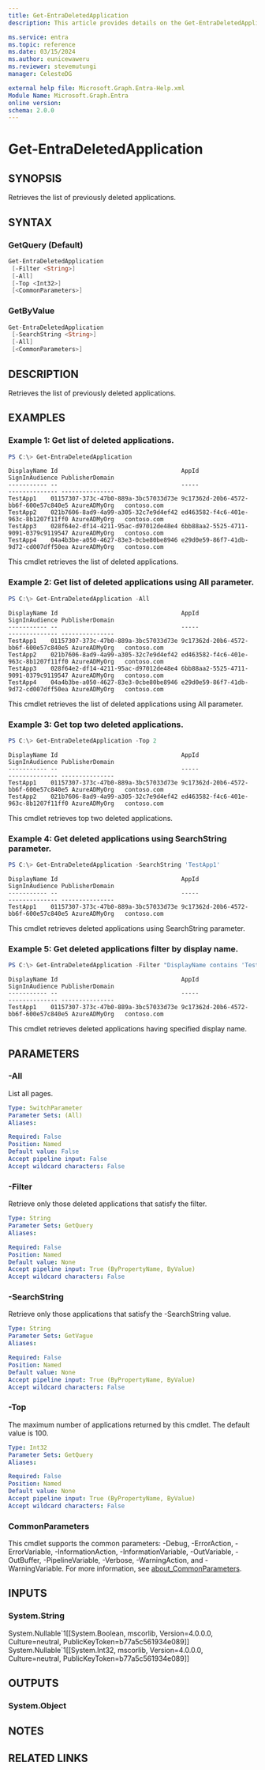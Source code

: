 ```yaml
---
title: Get-EntraDeletedApplication
description: This article provides details on the Get-EntraDeletedApplication command.

ms.service: entra
ms.topic: reference
ms.date: 03/15/2024
ms.author: eunicewaweru
ms.reviewer: stevemutungi
manager: CelesteDG

external help file: Microsoft.Graph.Entra-Help.xml
Module Name: Microsoft.Graph.Entra
online version:
schema: 2.0.0
---
```


# Get-EntraDeletedApplication

## SYNOPSIS
Retrieves the list of previously deleted applications.

## SYNTAX

### GetQuery (Default)
```powershell
Get-EntraDeletedApplication 
 [-Filter <String>] 
 [-All] 
 [-Top <Int32>] 
 [<CommonParameters>]
```

### GetByValue
```powershell
Get-EntraDeletedApplication 
 [-SearchString <String>] 
 [-All] 
 [<CommonParameters>]
```

## DESCRIPTION
Retrieves the list of previously deleted applications.

## EXAMPLES

### Example 1: Get list of deleted applications.
```powershell
PS C:\> Get-EntraDeletedApplication
```

```output
DisplayName Id                                   AppId                                SignInAudience PublisherDomain
----------- --                                   -----                                -------------- ---------------
TestApp1    01157307-373c-47b0-889a-3bc57033d73e 9c17362d-20b6-4572-bb6f-600e57c840e5 AzureADMyOrg   contoso.com
TestApp2    021b7606-8ad9-4a99-a305-32c7e9d4ef42 ed463582-f4c6-401e-963c-8b1207f11ff0 AzureADMyOrg   contoso.com
TestApp3    028f64e2-df14-4211-95ac-d97012de48e4 6bb88aa2-5525-4711-9091-0379c9119547 AzureADMyOrg   contoso.com
TestApp4    04a4b3be-a050-4627-83e3-0cbe80be8946 e29d0e59-86f7-41db-9d72-cd007dff50ea AzureADMyOrg   contoso.com
```

This cmdlet retrieves the list of deleted applications.  

### Example 2: Get list of deleted applications using All parameter.
```powershell
PS C:\> Get-EntraDeletedApplication -All
```

```output
DisplayName Id                                   AppId                                SignInAudience PublisherDomain
----------- --                                   -----                                -------------- ---------------
TestApp1    01157307-373c-47b0-889a-3bc57033d73e 9c17362d-20b6-4572-bb6f-600e57c840e5 AzureADMyOrg   contoso.com
TestApp2    021b7606-8ad9-4a99-a305-32c7e9d4ef42 ed463582-f4c6-401e-963c-8b1207f11ff0 AzureADMyOrg   contoso.com
TestApp3    028f64e2-df14-4211-95ac-d97012de48e4 6bb88aa2-5525-4711-9091-0379c9119547 AzureADMyOrg   contoso.com
TestApp4    04a4b3be-a050-4627-83e3-0cbe80be8946 e29d0e59-86f7-41db-9d72-cd007dff50ea AzureADMyOrg   contoso.com
```

This cmdlet retrieves the list of deleted applications using All parameter.  

### Example 3: Get top two deleted applications.
```powershell
PS C:\> Get-EntraDeletedApplication -Top 2
```

```output
DisplayName Id                                   AppId                                SignInAudience PublisherDomain
----------- --                                   -----                                -------------- ---------------
TestApp1    01157307-373c-47b0-889a-3bc57033d73e 9c17362d-20b6-4572-bb6f-600e57c840e5 AzureADMyOrg   contoso.com
TestApp2    021b7606-8ad9-4a99-a305-32c7e9d4ef42 ed463582-f4c6-401e-963c-8b1207f11ff0 AzureADMyOrg   contoso.com
```

This cmdlet retrieves top two deleted applications.

### Example 4: Get deleted applications using SearchString parameter.
```powershell
PS C:\> Get-EntraDeletedApplication -SearchString 'TestApp1'
```

```output
DisplayName Id                                   AppId                                SignInAudience PublisherDomain
----------- --                                   -----                                -------------- ---------------
TestApp1    01157307-373c-47b0-889a-3bc57033d73e 9c17362d-20b6-4572-bb6f-600e57c840e5 AzureADMyOrg   contoso.com
```

This cmdlet retrieves deleted applications using SearchString parameter.  

### Example 5: Get deleted applications filter by display name.
```powershell
PS C:\> Get-EntraDeletedApplication -Filter "DisplayName contains 'TestApp1'"
```

```output
DisplayName Id                                   AppId                                SignInAudience PublisherDomain
----------- --                                   -----                                -------------- ---------------
TestApp1    01157307-373c-47b0-889a-3bc57033d73e 9c17362d-20b6-4572-bb6f-600e57c840e5 AzureADMyOrg   contoso.com
```

This cmdlet retrieves deleted applications having specified display name.  

## PARAMETERS

### -All
List all pages.

```yaml
Type: SwitchParameter
Parameter Sets: (All)
Aliases:

Required: False
Position: Named
Default value: False
Accept pipeline input: False
Accept wildcard characters: False
```

### -Filter
Retrieve only those deleted applications that satisfy the filter.

```yaml
Type: String
Parameter Sets: GetQuery
Aliases:

Required: False
Position: Named
Default value: None
Accept pipeline input: True (ByPropertyName, ByValue)
Accept wildcard characters: False
```

### -SearchString
Retrieve only those applications that satisfy the -SearchString value.

```yaml
Type: String
Parameter Sets: GetVague
Aliases:

Required: False
Position: Named
Default value: None
Accept pipeline input: True (ByPropertyName, ByValue)
Accept wildcard characters: False
```

### -Top
The maximum number of applications returned by this cmdlet.
The default value is 100.

```yaml
Type: Int32
Parameter Sets: GetQuery
Aliases:

Required: False
Position: Named
Default value: None
Accept pipeline input: True (ByPropertyName, ByValue)
Accept wildcard characters: False
```

### CommonParameters
This cmdlet supports the common parameters: -Debug, -ErrorAction, -ErrorVariable, -InformationAction, -InformationVariable, -OutVariable, -OutBuffer, -PipelineVariable, -Verbose, -WarningAction, and -WarningVariable. For more information, see [about_CommonParameters](https://go.microsoft.com/fwlink/?LinkID=113216).

## INPUTS

### System.String
System.Nullable\`1\[\[System.Boolean, mscorlib, Version=4.0.0.0, Culture=neutral, PublicKeyToken=b77a5c561934e089\]\] System.Nullable\`1\[\[System.Int32, mscorlib, Version=4.0.0.0, Culture=neutral, PublicKeyToken=b77a5c561934e089\]\]

## OUTPUTS

### System.Object
## NOTES

## RELATED LINKS